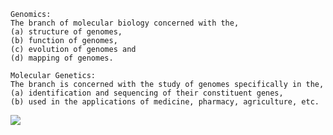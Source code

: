 ```
Genomics:
The branch of molecular biology concerned with the,
(a) structure of genomes,
(b) function of genomes,
(c) evolution of genomes and
(d) mapping of genomes.
```
```
Molecular Genetics:
The branch is concerned with the study of genomes specifically in the,
(a) identification and sequencing of their constituent genes,
(b) used in the applications of medicine, pharmacy, agriculture, etc.
```
![](http://geekresearchlab.net/coursera/genomic/intro/g-6.jpg)

